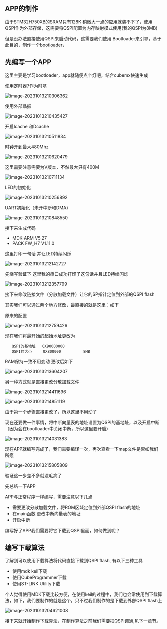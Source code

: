 ## APP的制作

由于STM32H750XB的SRAM只有128K     稍微大一点的应用就装不下了，使用QSPI作为外部存储，这需要将QSPI配置为内存映射模式使用(我的QSPI为8MB)

但是没办法直接使用QSPI来启动代码，这需要我们使用 Bootloader来引导，基于此目的，制作一个bootloader，

## 先编写一个APP

这里主要是学习bootloader，app就随便点个灯吧，结合cubemx快速生成

使用定时器7作为时基

![image-20231013210306362](https://newbie-typora.oss-cn-shenzhen.aliyuncs.com/TyporaJPG/image-20231013210306362.png)

使用外部晶振

![image-20231013210435427](https://newbie-typora.oss-cn-shenzhen.aliyuncs.com/TyporaJPG/image-20231013210435427.png)

开启Icache  和Dcache

![image-20231013210511834](https://newbie-typora.oss-cn-shenzhen.aliyuncs.com/TyporaJPG/image-20231013210511834.png)

时钟开到最大480Mhz

![image-20231013210620479](https://newbie-typora.oss-cn-shenzhen.aliyuncs.com/TyporaJPG/image-20231013210620479.png)

这里需要注意需要为V版本，不然最大只有400M

![image-20231013210711134](https://newbie-typora.oss-cn-shenzhen.aliyuncs.com/TyporaJPG/image-20231013210711134.png)

LED的初始化

![image-20231013210256892](https://newbie-typora.oss-cn-shenzhen.aliyuncs.com/TyporaJPG/image-20231013210256892.png)

UART初始化（未开中断和DMA）

![image-20231013210848550](https://newbie-typora.oss-cn-shenzhen.aliyuncs.com/TyporaJPG/image-20231013210848550.png)

接下来生成代码

- MDK-ARM V5.27
- PACK FW_H7 V1.11.0



这里打印一句话  并让LED持续闪烁

![image-20231013212142727](https://newbie-typora.oss-cn-shenzhen.aliyuncs.com/TyporaJPG/image-20231013212142727.png)

先烧写验证下  这里我的串口成功打印了这句话并且LED持续闪烁



![image-20231013212357799](https://newbie-typora.oss-cn-shenzhen.aliyuncs.com/TyporaJPG/image-20231013212357799.png)

接下来修改链接文件（分散加载文件）让它的SP指针定位到外部的QSPI flash

其实我们可以通过两个地方修改，最直接的就是这里：如下

原来的配置

![image-20231013212759426](https://newbie-typora.oss-cn-shenzhen.aliyuncs.com/TyporaJPG/image-20231013212759426.png)

现在我们将最开始的起始地址更改为

```
   QSPI的基地址   0X90000000
   QSPI的大小     0X800000          8MB      
```

RAM保持一致不用变动   更改后如下

![image-20231013213604207](https://newbie-typora.oss-cn-shenzhen.aliyuncs.com/TyporaJPG/image-20231013213604207.png)

另一种方式就是直接更改分散加载文件

![image-20231013214411696](https://newbie-typora.oss-cn-shenzhen.aliyuncs.com/TyporaJPG/image-20231013214411696.png)

![image-20231013214851119](https://newbie-typora.oss-cn-shenzhen.aliyuncs.com/TyporaJPG/image-20231013214851119.png)

由于第一个步骤直接更改了，所以这里不用动了

现在还要做一件事情，将中断向量表的地址设置为QSPI的基地址，以及开启中断（因为会在bootloader中关闭中断，所以这里要开启）

![image-20231013214031383](https://newbie-typora.oss-cn-shenzhen.aliyuncs.com/TyporaJPG/image-20231013214031383.png)

现在APP就编写完成了，我们需要编译一次，再次查看一下map文件是否如我们所愿

![image-20231013215805809](https://newbie-typora.oss-cn-shenzhen.aliyuncs.com/TyporaJPG/image-20231013215805809.png)

验证这一步差不多就没毛病了



先总结一下APP

 APP与正常程序一样编写，需要注意以下几点

- 需要更改分散加载文件，将ROM区域定位到外部QSPI flash的地址
- 在main函数 更改中断向量表的地址
- 开启中断





编写好了APP我们需要将它下载到QSPI里面，如何做到呢？



## 编写下载算法



了解到可以使用下载算法将代码直接下载到QSPI flash,   有以下三种工具

- 使用mdk keil下载
- 使用CubeProgrammer下载
- 使用ST-LINK  Utility下载

个人觉得使用MDK下载比较方便，在使用keil的过程中，我们也会常使用到下载算法，如下，我们要制作的就是这个，只不过我们制作的是下载到外部QSPI flash上

![image-20231013204621008](https://newbie-typora.oss-cn-shenzhen.aliyuncs.com/TyporaJPG/image-20231013204621008.png)

接下来就开始制作下载算法，在制作算法之前我们需要把QSPI调通,见下一章节。







